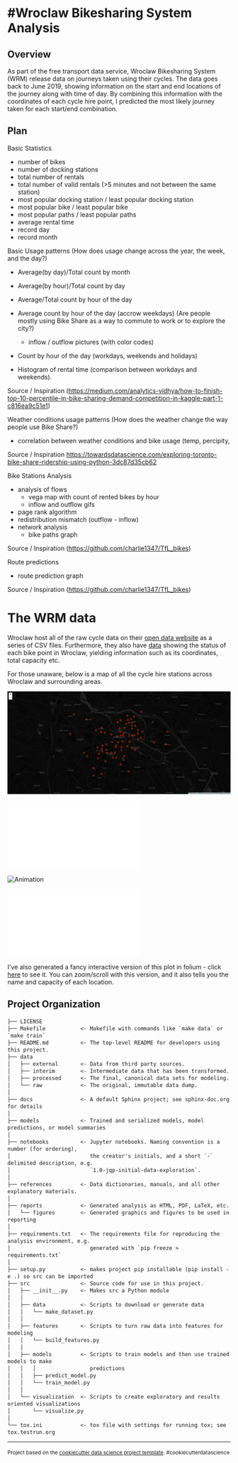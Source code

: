 #Wroclaw Bikesharing System Analysis
==============================

## Overview

As part of the free transport data service, Wroclaw Bikesharing System (WRM) release data on journeys taken using their cycles. The data goes back to June 2019, showing information on the start and end locations of the journey along with time of day. By combining this information with the coordinates of each cycle hire point, I predicted the most likely journey taken for each start/end combination.

## Plan

Basic Statistics
- number of bikes
- number of docking stations
- total number of rentals
- total number of valid rentals (>5 minutes and not between the same station)
- most popular docking station / least popular docking station
- most popular bike  / least popular bike
- most popular paths / least popular paths
- average rental time
- record day
- record month

Basic Usage patterns
(How does usage change across the year, the week, and the day?)
- Average(by day)/Total count by month
- Average(by hour)/Total count by day
- Average/Total count by hour of the day
- Average count by hour of the day (accrow weekdays)
	(Are people mostly using Bike Share as a way to commute to work or to explore the city?)
	- inflow / outflow pictures (with color codes)
- Count by hour of the day (workdays, weekends and holidays)

- Histogram of rental time (comparison between workdays and weekends).


Source / Inspiration (https://medium.com/analytics-vidhya/how-to-finish-top-10-percentile-in-bike-sharing-demand-competition-in-kaggle-part-1-c816ea9c51e1)

Weather conditions usage patterns
(How does the weather change the way people use Bike Share?)
- correlation between weather conditions and bike usage (temp, percipity,

Source / Inspiration https://towardsdatascience.com/exploring-toronto-bike-share-ridership-using-python-3dc87d35cb62

Bike Stations Analysis
- analysis of flows
	- vega map with count of rented bikes by hour
	- inflow and outflow gifs
- page rank algorithm
- redistribution mismatch (outflow - inflow)
- network analysis
	- bike paths graph

Source / Inspiration (https://github.com/charlie1347/TfL_bikes)

Route predictions
- route prediction graph

Source / Inspiration (https://github.com/charlie1347/TfL_bikes)


# The WRM data

Wroclaw host all of the raw cycle data on their [open data website](https://www.wroclaw.pl/open-data/dataset/wrmprzejazdy_data) as a series of CSV files. Furthermore, they also have [data](https://www.wroclaw.pl/open-data/dataset/nextbikesoap_data) showing the status of each bike point in Wroclaw, yielding information such as its coordinates, total capacity etc.

For those unaware, below is a map of all the cycle hire stations across Wroclaw and surrounding areas.

![All docking stations](images/final/DockingStationsMapBlack.png)

![monthAggPlot](images/sites/monthAggPlot.html)

![Animation](images/final/IntensityMorning.gif)

![monthAggPlot](images/sites/monthAggPlot.html)

I've also generated a fancy interactive version of this plot in folium - click [here](https://sebastian-konicz.github.io/WRM/images/DockingStationsMapBlack.html) to see it. You can zoom/scroll with this version, and it also tells you the name and capacity of each location.





Project Organization
------------

    ├── LICENSE
    ├── Makefile           <- Makefile with commands like `make data` or `make train`
    ├── README.md          <- The top-level README for developers using this project.
    ├── data
    │   ├── external       <- Data from third party sources.
    │   ├── interim        <- Intermediate data that has been transformed.
    │   ├── processed      <- The final, canonical data sets for modeling.
    │   └── raw            <- The original, immutable data dump.
    │
    ├── docs               <- A default Sphinx project; see sphinx-doc.org for details
    │
    ├── models             <- Trained and serialized models, model predictions, or model summaries
    │
    ├── notebooks          <- Jupyter notebooks. Naming convention is a number (for ordering),
    │                         the creator's initials, and a short `-` delimited description, e.g.
    │                         `1.0-jqp-initial-data-exploration`.
    │
    ├── references         <- Data dictionaries, manuals, and all other explanatory materials.
    │
    ├── reports            <- Generated analysis as HTML, PDF, LaTeX, etc.
    │   └── figures        <- Generated graphics and figures to be used in reporting
    │
    ├── requirements.txt   <- The requirements file for reproducing the analysis environment, e.g.
    │                         generated with `pip freeze > requirements.txt`
    │
    ├── setup.py           <- makes project pip installable (pip install -e .) so src can be imported
    ├── src                <- Source code for use in this project.
    │   ├── __init__.py    <- Makes src a Python module
    │   │
    │   ├── data           <- Scripts to download or generate data
    │   │   └── make_dataset.py
    │   │
    │   ├── features       <- Scripts to turn raw data into features for modeling
    │   │   └── build_features.py
    │   │
    │   ├── models         <- Scripts to train models and then use trained models to make
    │   │   │                 predictions
    │   │   ├── predict_model.py
    │   │   └── train_model.py
    │   │
    │   └── visualization  <- Scripts to create exploratory and results oriented visualizations
    │       └── visualize.py
    │
    └── tox.ini            <- tox file with settings for running tox; see tox.testrun.org


--------

<p><small>Project based on the <a target="_blank" href="https://drivendata.github.io/cookiecutter-data-science/">cookiecutter data science project template</a>. #cookiecutterdatascience</small></p>
